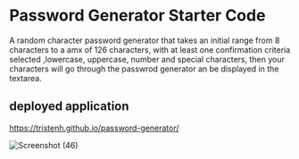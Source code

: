 # Password Generator Starter Code
A random character password generator that takes an initial range from 8 characters to a amx of 126 characters, with at least one confirmation criteria selected ,lowercase, uppercase, number and special characters, then your characters will go through the passwrod generator an be displayed in the textarea.

## deployed application 
https://tristenh.github.io/password-generator/

![Screenshot (46)](https://github.com/Tristenh/password-generator/assets/121472192/c5e7caa6-cd0f-4745-b630-829354584ecf)

